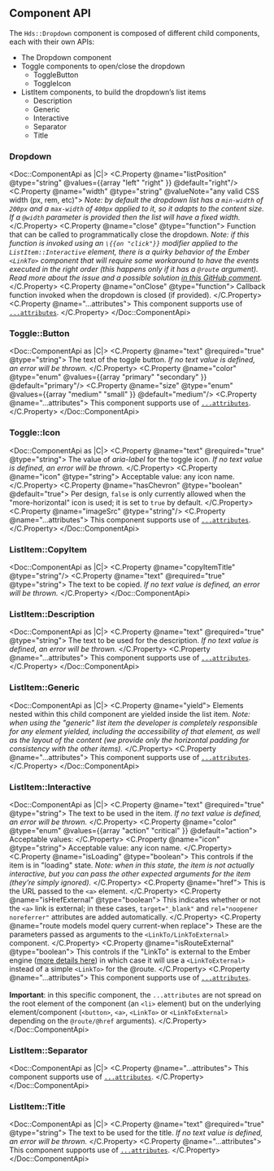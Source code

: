 ## Component API

The `Hds::Dropdown` component is composed of different child components, each with their own APIs:

- The Dropdown component
- Toggle components to open/close the dropdown
    - ToggleButton
    - ToggleIcon
- ListItem components, to build the dropdown’s list items
    - Description
    - Generic
    - Interactive
    - Separator
    - Title

### Dropdown

<Doc::ComponentApi as |C|>
  <C.Property @name="listPosition" @type="string" @values={{array "left" "right" }} @default="right"/>
  <C.Property @name="width" @type="string" @valueNote="any valid CSS width (px, rem, etc)">
    _Note: by default the dropdown list has a `min-width` of `200px` and a `max-width` of `400px` applied to it, so it adapts to the content size. If a `@width` parameter is provided then the list will have a fixed width._
  </C.Property>
  <C.Property @name="close" @type="function">
    Function that can be called to programmatically close the dropdown. _Note: if this function is invoked using an `\{{on "click"}}` modifier applied to the `ListItem::Interactive` element, there is a quirky behavior of the Ember `<LinkTo>` component that will require some workaround to have the events executed in the right order (this happens only if it has a `@route` argument). Read more about the issue and a possible solution [in this GitHub comment](https://github.com/hashicorp/design-system/pull/399#issuecomment-1171186772)._
  </C.Property>
  <C.Property @name="onClose" @type="function">
    Callback function invoked when the dropdown is closed (if provided).
  </C.Property>
  <C.Property @name="...attributes">
    This component supports use of [`...attributes`](https://guides.emberjs.com/release/in-depth-topics/patterns-for-components/#toc_attribute-ordering).
  </C.Property>
</Doc::ComponentApi>

### Toggle::Button

<Doc::ComponentApi as |C|>
  <C.Property @name="text" @required="true" @type="string">
    The text of the toggle button. _If no text value is defined, an error will be thrown._
  </C.Property>
  <C.Property @name="color" @type="enum" @values={{array "primary" "secondary" }} @default="primary"/>
  <C.Property @name="size" @type="enum" @values={{array "medium" "small" }} @default="medium"/>
  <C.Property @name="...attributes">
    This component supports use of [`...attributes`](https://guides.emberjs.com/release/in-depth-topics/patterns-for-components/#toc_attribute-ordering).
  </C.Property>
</Doc::ComponentApi>

### Toggle::Icon

<Doc::ComponentApi as |C|>
  <C.Property @name="text" @required="true" @type="string">
    The value of _aria-label_ for the toggle icon. _If no text value is defined, an error will be thrown._
  </C.Property>
  <C.Property @name="icon" @type="string">
    Acceptable value: any icon name.
  </C.Property>
  <C.Property @name="hasChevron" @type="boolean" @default="true">
    Per design, `false` is only currently allowed when the "more-horizontal" icon is used; it is set to `true` by default.
  </C.Property>
  <C.Property @name="imageSrc" @type="string"/>
  <C.Property @name="...attributes">
    This component supports use of [`...attributes`](https://guides.emberjs.com/release/in-depth-topics/patterns-for-components/#toc_attribute-ordering).
  </C.Property>
</Doc::ComponentApi>

### ListItem::CopyItem

<Doc::ComponentApi as |C|>
  <C.Property @name="copyItemTitle" @type="string"/>
  <C.Property @name="text" @required="true" @type="string">
    The text to be copied. _If no text value is defined, an error will be thrown._
  </C.Property>
</Doc::ComponentApi>

### ListItem::Description

<Doc::ComponentApi as |C|>
  <C.Property @name="text" @required="true" @type="string">
    The text to be used for the description. _If no text value is defined, an error will be thrown._
  </C.Property>
  <C.Property @name="...attributes">
    This component supports use of [`...attributes`](https://guides.emberjs.com/release/in-depth-topics/patterns-for-components/#toc_attribute-ordering).
  </C.Property>
</Doc::ComponentApi>

### ListItem::Generic

<Doc::ComponentApi as |C|>
  <C.Property @name="yield">
    Elements nested within this child component are yielded inside the list item. _Note: when using the "generic" list item the developer is completely responsible for any element yielded, including the accessibility of that element, as well as the layout of the content (we provide only the horizontal padding for consistency with the other items)._
  </C.Property>
  <C.Property @name="...attributes">
    This component supports use of [`...attributes`](https://guides.emberjs.com/release/in-depth-topics/patterns-for-components/#toc_attribute-ordering).
  </C.Property>
</Doc::ComponentApi>

### ListItem::Interactive

<Doc::ComponentApi as |C|>
  <C.Property @name="text" @required="true" @type="string">
    The text to be used in the item. _If no text value is defined, an error will be thrown._
  </C.Property>
  <C.Property @name="color" @type="enum" @values={{array "action" "critical" }} @default="action">
    Acceptable values:
  </C.Property>
  <C.Property @name="icon" @type="string">
    Acceptable value: any icon name.
  </C.Property>
  <C.Property @name="isLoading" @type="boolean">
    This controls if the item is in "loading" state. _Note: when in this state, the item is not actually interactive, but you can pass the other expected arguments for the item (they’re simply ignored)._
  </C.Property>
  <C.Property @name="href">
    This is the URL passed to the `<a>` element.
  </C.Property>
  <C.Property @name="isHrefExternal" @type="boolean">
    This indicates whether or not the `<a>` link is external; in these cases, `target="_blank"` and `rel="noopener noreferrer"` attributes are added automatically.
  </C.Property>
  <C.Property @name="route models model query current-when replace">
    These are the parameters passed as arguments to the `<LinkTo/LinkToExternal>` component.
  </C.Property>
  <C.Property @name="isRouteExternal" @type="boolean">
    This controls if the "LinkTo" is external to the Ember engine ([more details here](https://ember-engines.com/docs/link-to-external)) in which case it will use a `<LinkToExternal>` instead of a simple `<LinkTo>` for the @route.
  </C.Property>
  <C.Property @name="...attributes">
    This component supports use of [`...attributes`](https://guides.emberjs.com/release/in-depth-topics/patterns-for-components/#toc_attribute-ordering).
    <br/><br/>
    **Important**: in this specific component, the `...attributes` are not spread on the root element of the component (an `<li>` element) but on the underlying element/component (`<button>`, `<a>`, `<LinkTo>` or `<LinkToExternal>` depending on the `@route/@href` arguments).
  </C.Property>
</Doc::ComponentApi>

### ListItem::Separator

<Doc::ComponentApi as |C|>
  <C.Property @name="...attributes">
    This component supports use of [`...attributes`](https://guides.emberjs.com/release/in-depth-topics/patterns-for-components/#toc_attribute-ordering).
  </C.Property>
</Doc::ComponentApi>

### ListItem::Title

<Doc::ComponentApi as |C|>
  <C.Property @name="text" @required="true" @type="string">
    The text to be used for the title. _If no text value is defined, an error will be thrown._
  </C.Property>
  <C.Property @name="...attributes">
    This component supports use of [`...attributes`](https://guides.emberjs.com/release/in-depth-topics/patterns-for-components/#toc_attribute-ordering).
  </C.Property>
</Doc::ComponentApi>
